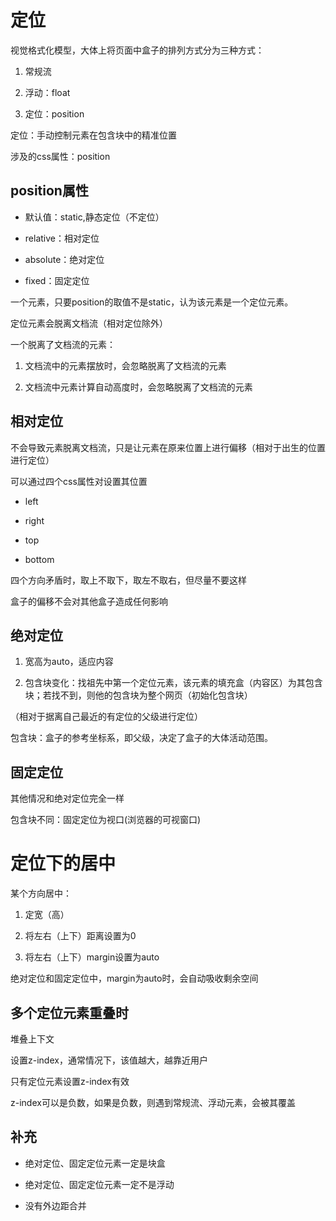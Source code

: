 # 定位

视觉格式化模型，大体上将页面中盒子的排列方式分为三种方式：

1. 常规流

2. 浮动：float

3. 定位：position

定位：手动控制元素在包含块中的精准位置

涉及的css属性：position

## position属性

- 默认值：static,静态定位（不定位）
 
- relative：相对定位

- absolute：绝对定位

- fixed：固定定位

一个元素，只要position的取值不是static，认为该元素是一个定位元素。

定位元素会脱离文档流（相对定位除外）

一个脱离了文档流的元素：

1. 文档流中的元素摆放时，会忽略脱离了文档流的元素

2. 文档流中元素计算自动高度时，会忽略脱离了文档流的元素

## 相对定位

不会导致元素脱离文档流，只是让元素在原来位置上进行偏移（相对于出生的位置进行定位）

可以通过四个css属性对设置其位置

- left

- right

- top

- bottom

四个方向矛盾时，取上不取下，取左不取右，但尽量不要这样

盒子的偏移不会对其他盒子造成任何影响

## 绝对定位

1. 宽高为auto，适应内容

2. 包含块变化：找祖先中第一个定位元素，该元素的填充盒（内容区）为其包含块；若找不到，则他的包含块为整个网页（初始化包含块）

（相对于据离自己最近的有定位的父级进行定位）

包含块：盒子的参考坐标系，即父级，决定了盒子的大体活动范围。

## 固定定位

其他情况和绝对定位完全一样

包含块不同：固定定位为视口(浏览器的可视窗口)

# 定位下的居中

某个方向居中：

1. 定宽（高）

2. 将左右（上下）距离设置为0

3. 将左右（上下）margin设置为auto

绝对定位和固定定位中，margin为auto时，会自动吸收剩余空间

## 多个定位元素重叠时

堆叠上下文

设置z-index，通常情况下，该值越大，越靠近用户

只有定位元素设置z-index有效

z-index可以是负数，如果是负数，则遇到常规流、浮动元素，会被其覆盖

## 补充

- 绝对定位、固定定位元素一定是块盒

- 绝对定位、固定定位元素一定不是浮动

- 没有外边距合并


